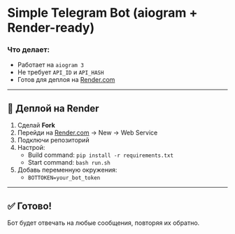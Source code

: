 # Simple Telegram Bot (aiogram + Render-ready)

### Что делает:
- Работает на `aiogram 3`
- Не требует `API_ID` и `API_HASH`
- Готов для деплоя на [Render.com](https://render.com)

---

## 🚀 Деплой на Render

1. Сделай **Fork**
2. Перейди на [Render.com](https://render.com) → New → Web Service
3. Подключи репозиторий
4. Настрой:
   - Build command: `pip install -r requirements.txt`
   - Start command: `bash run.sh`
5. Добавь переменную окружения:
   - `BOTTOKEN=your_bot_token`

---

## ✅ Готово!
Бот будет отвечать на любые сообщения, повторяя их обратно.
